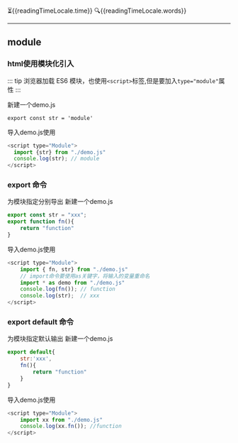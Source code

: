 :hourglass_flowing_sand:{{readingTimeLocale.time}}
:mag:{{readingTimeLocale.words}}
***

<script setup>
import { reactive } from 'vue';
import {useReadingTimeLocale} from "vuepress-plugin-reading-time2/client";
const readingTimeLocale = reactive(useReadingTimeLocale());
</script>

## module
### html使用模块化引入
::: tip
浏览器加载 ES6 模块，也使用`<script>`标签,但是要加入`type="module"`属性
:::

新建一个demo.js
```shell
export const str = 'module'
```
导入demo.js使用
```js
<script type="Module">
  import {str} from "./demo.js"
  console.log(str); // module
</script>
```

### export 命令
为模块指定分别导出
新建一个demo.js
```js
export const str = "xxx";
export function fn(){
    return "function"
}
```
导入demo.js使用
```js
<script type="Module">
    import { fn, str} from "./demo.js"
    // import命令要使用as关键字，将输入的变量重命名
    import * as demo from "./demo.js"
    console.log(fn()); // function
    console.log(str);  // xxx
</script>
```


### export default 命令
为模块指定默认输出
新建一个demo.js
```js
export default{
    str:'xxx',
    fn(){
        return "function"
    }
}
```
导入demo.js使用
```js
<script type="Module">
    import xx from "./demo.js"
    console.log(xx.fn()); //function
</script>
```
